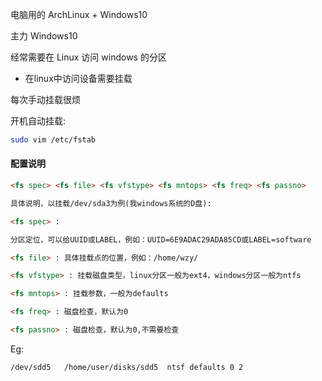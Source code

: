 
电脑用的 ArchLinux + Windows10

主力 Windows10 

经常需要在 Linux 访问 windows 的分区

- 在linux中访问设备需要挂载

每次手动挂载很烦

开机自动挂载:

```bash
sudo vim /etc/fstab
```

#### 配置说明

```html
<fs spec> <fs file> <fs vfstype> <fs mntops> <fs freq> <fs passno>

具体说明，以挂载/dev/sda3为例(我windows系统的D盘):

<fs spec> :

分区定位，可以给UUID或LABEL，例如：UUID=6E9ADAC29ADA85CD或LABEL=software

<fs file> : 具体挂载点的位置，例如：/home/wzy/

<fs vfstype> : 挂载磁盘类型，linux分区一般为ext4，windows分区一般为ntfs

<fs mntops> : 挂载参数，一般为defaults

<fs freq> : 磁盘检查，默认为0

<fs passno> : 磁盘检查，默认为0,不需要检查
```

Eg:

```bash
/dev/sdd5   /home/user/disks/sdd5  ntsf defaults 0 2
```
